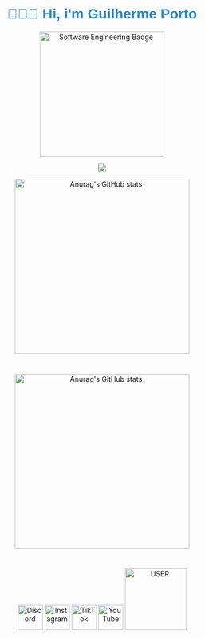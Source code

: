 <h1 align="center" style="font-family: Arial, sans-serif; color: #2E86C1; font-size: 2em;">
👨🏾‍💻 Hi, i'm Guilherme Porto
</h1>

<p align="center">
  <img src="https://img.shields.io/badge/Engenharia_de_Software-%23054F77.svg?style=for-the-badge&logo=&logoColor=black" alt="Software Engineering Badge" style="width: 250px;">
</p>


<p align="center">
  <a href="https://skillicons.dev">
    <img src="https://skillicons.dev/icons?i=cpp,c,js,sass,html,css,git,&perline=3" />
  </a>
</p>

<div align="center">
  <div style="display: flex; justify-content: center; align-items: center; margin-bottom: 20px;">
    <img src="https://github-readme-stats.vercel.app/api?username=Gbharbor&show_icons=true&theme=dracula" alt="Anurag's GitHub stats" style="width: 350px; margin-bottom: 10px;">
  </div>
</div>

<div align="center">
<div style="display: flex; justify-content: center; align-items: center;">
  <img src="https://github-readme-stats.vercel.app/api/top-langs/?username=Gbharbor&layout=compact&theme=dracula" alt="Anurag's GitHub stats" style="width: 350px; margin-top: 10px;">
</div>
</div>


#
<p align="center">
  <img src="https://img.shields.io/badge/-%23054f77.svg?style=for-the-badge&logo=discord&logoColor=%23FFF" alt="Discord" style="width: 50px;">
  <img src="https://img.shields.io/badge/-%23054f77.svg?style=for-the-badge&logo=Instagram&logoColor=%23FFF" alt="Instagram" style="width: 50px;">
  <img src="https://img.shields.io/badge/-%23054f77.svg?style=for-the-badge&logo=TikTok&logoColor=%23FFF" alt="TikTok" style="width: 50px;">
  <img src="https://img.shields.io/badge/-%23054f77.svg?style=for-the-badge&logo=YouTube&logoColor=%23FFF" alt="YouTube" style="width: 50px;">
  <img src="https://img.shields.io/badge/@gbharbor-%23054f77.svg?style=for-the-badge&logo=&logoColor=%23FFF" alt="USER" style="width: 123px;">
</p>



